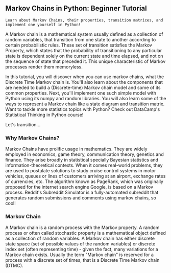 ## Markov Chains in Python: Beginner Tutorial

    Learn about Markov Chains, their properties, transition matrices, and implement one yourself in Python!


A Markov chain is a mathematical system usually defined as a collection of random variables, that transition from one state to another according to certain probabilistic rules. These set of transition satisfies the Markov Property, which states that the probability of transitioning to any particular state is dependent solely on the current state and time elapsed, and not on the sequence of state that preceded it. This unique characteristic of Markov processes render them memoryless.

In this tutorial, you will discover when you can use markov chains, what the Discrete Time Markov chain is. You'll also learn about the components that are needed to build a (Discrete-time) Markov chain model and some of its common properties. Next, you'll implement one such simple model with Python using its numpy and random libraries. You will also learn some of the ways to represent a Markov chain like a state diagram and transition matrix.
Want to tackle more statistics topics with Python? Check out DataCamp's Statistical Thinking in Python course!

Let's transition...

### Why Markov Chains?
Markov Chains have prolific usage in mathematics. They are widely employed in economics, game theory, communication theory, genetics and finance. They arise broadly in statistical specially Bayesian statistics and information-theoretical contexts. When it comes real-world problems, they are used to postulate solutions to study cruise control systems in motor vehicles, queues or lines of customers arriving at an airport, exchange rates of currencies, etc. The algorithm known as PageRank, which was originally proposed for the internet search engine Google, is based on a Markov process. Reddit's Subreddit Simulator is a fully-automated subreddit that generates random submissions and comments using markov chains, so cool!


### Markov Chain
A Markov chain is a random process with the Markov property. A random process or often called stochastic property is a mathematical object defined as a collection of random variables. A Markov chain has either discrete state space (set of possible values of the random variables) or discrete index set (often representing time) - given the fact, many variations for a Markov chain exists. Usually the term "Markov chain" is reserved for a process with a discrete set of times, that is a Discrete Time Markov chain (DTMC).